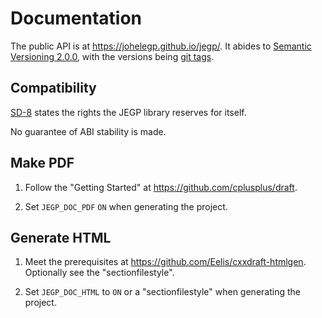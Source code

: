 # Documentation

The public API is at https://johelegp.github.io/jegp/.
It abides to [Semantic Versioning 2.0.0](https://semver.org/),
with the versions being [git tags](
https://github.com/johelegp/jegp/releases).

## Compatibility

[SD-8][] states the rights the JEGP library reserves for itself.

[SD-8]:
https://isocpp.org/std/standing-documents/sd-8-standard-library-compatibility
"SD-8: Standard Library Compatibility"

No guarantee of ABI stability is made.

## Make PDF

1. Follow the "Getting Started" at https://github.com/cplusplus/draft.

2. Set `JEGP_DOC_PDF` `ON` when generating the project.

## Generate HTML

1. Meet the prerequisites at https://github.com/Eelis/cxxdraft-htmlgen.
Optionally see the "sectionfilestyle".

2. Set `JEGP_DOC_HTML` to `ON` or a "sectionfilestyle"
when generating the project.
